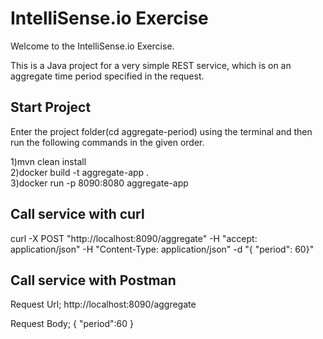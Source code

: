 
IntelliSense.io Exercise
============================

Welcome to the IntelliSense.io Exercise.

This is a Java project for a very simple REST service, which is on an aggregate time period specified in the request.


Start Project 
--------

  Enter the project folder(cd aggregate-period) using the terminal and then run the following commands in the given order.                 

1)mvn clean install    
2)docker build -t aggregate-app .           
3)docker run -p 8090:8080 aggregate-app



Call service with curl
--------

curl -X POST "http://localhost:8090/aggregate" -H "accept: application/json" -H "Content-Type: application/json" -d "{ \"period\": 60}"

Call service with Postman
--------

Request Url;
http://localhost:8090/aggregate

Request Body;
{
    "period":60
}